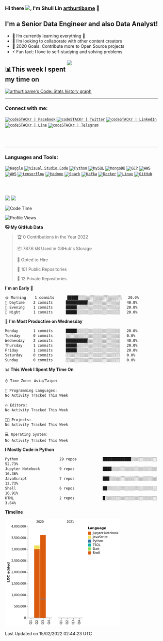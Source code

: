 ### Hi there <img src="https://media.giphy.com/media/hvRJCLFzcasrR4ia7z/giphy.gif" width="25px">, I'm Shuli Lin  [arthurtibame][website] 👋

## I'm a Senior Data Engineer and also Data Analyst!
- 🔭 I’m currently learning everything 🤣
- 👯 I’m looking to collaborate with other content creators
- 🥅 2020 Goals: Contribute more to Open Source projects
- ⚡ Fun fact: I love to self-studying and solving problems

<div class="row">
  <div class="col-lg-6 text-mid">
    <a href="https://wakatime.com/dashboard">    
      <img align="right" src="https://i.pinimg.com/originals/28/02/00/28020003d4a493c78d8202ba6c35f179.gif" width="300"/>
    </a>
  </div>
</div>


## 📊This week I spent my time on

<div class="row">
  <div class="col-lg-6 text-right">
    <a href="https://codestats.net/users/arthurtibame">
      <img src='https://arthurtibame-code-stats.herokuapp.com/history-graph/arthurtibame?width=500&height=300&timezone=08:00&history_days=14&max_languages=15&language_colors=[%223e4053%22,%22f15854%22,%225da5da%22,%22faa43a%22,%2260bd68%22,%22f17cb0%22,%22b2912f%22,%22decf3f%22,%22b276b2%22,%22808080%22]' alt="arthurtibame's Code::Stats history graph" />
    </a>
  </div>
</div>

---

### Connect with me:
<code>[<img alt="codeSTACKr | Facebook" src="https://www.vectorlogo.zone/logos/facebook/facebook-ar21.svg" />][website]</code>
<code>[<img alt="codeSTACKr | Twitter" src="https://www.vectorlogo.zone/logos/twitter/twitter-ar21.svg" />][twitter]</code>
<code>[<img alt="codeSTACKr | LinkedIn"  src="https://www.vectorlogo.zone/logos/linkedin/linkedin-ar21.svg" />][linkedin]</code>
<code>[<img alt="codeSTACKr | Line" src="https://www.vectorlogo.zone/logos/line/line-ar21.svg" />][line]</code>
<code>[<img alt="codeSTACKr | Telegram" src="https://www.vectorlogo.zone/logos/telegram/telegram-ar21.svg" />][telegram]</code>



<br>
<br>

---

### Languages and Tools:

<code>[<img alt="Kaggle" src="https://www.vectorlogo.zone/logos/kaggle/kaggle-ar21.svg" />][kaggle]</code>
<code>[<img alt="Visual Studio Code" src="https://www.vectorlogo.zone/logos/visualstudio_code/visualstudio_code-ar21.svg" />][website]</code>
<code>[<img alt="Python" src="https://www.vectorlogo.zone/logos/python/python-ar21.svg" />][website]</code>
<code>[<img alt="MySQL" src="https://www.vectorlogo.zone/logos/mysql/mysql-ar21.svg" />][website]</code>
<code>[<img alt="MongoDB" src="https://www.vectorlogo.zone/logos/mongodb/mongodb-ar21.svg" />][website]</code>
<code>[<img alt="GCP"  src="https://www.vectorlogo.zone/logos/google_cloud/google_cloud-ar21.svg" />][website]</code>
<code>[<img alt="AWS" src="https://www.vectorlogo.zone/logos/amazon_aws/amazon_aws-ar21.svg" />][website]</code>
<code>[<img alt="AWS" src="https://www.vectorlogo.zone/logos/pytorch/pytorch-ar21.svg" />][website]</code>
<code>[<img alt="tensorflow" src="https://www.vectorlogo.zone/logos/tensorflow/tensorflow-ar21.svg" />][website]</code>
<code>[<img alt="Hadoop" src="https://www.vectorlogo.zone/logos/apache_hadoop/apache_hadoop-ar21.svg" />][website]</code>
<code>[<img alt="Spark"  src="https://www.vectorlogo.zone/logos/apache_spark/apache_spark-ar21.svg" />][website]</code>
<code>[<img alt="Kafka"  src="https://www.vectorlogo.zone/logos/apache_kafka/apache_kafka-ar21.svg" />][website]</code>
<code>[<img alt="Docker"  src="https://www.vectorlogo.zone/logos/docker/docker-ar21.svg" />][website]</code>
<code>[<img alt="Linux" src="https://www.vectorlogo.zone/logos/ubuntu/ubuntu-ar21.svg" />][website]</code>
<code>[<img alt="GitHub"  src="https://www.vectorlogo.zone/logos/github/github-ar21.svg" />][website]</code>

<br>
<br>

![](<img align="left" alt="arthurtibame's Github Stats" src="https://github-readme-stats.codestackr.vercel.app/api?username=arthurtibame&show_icons=true&hide_border=true" />)
![](<img align="right" alt="arthurtibame's Github Stats" src="https://github-readme-stats.vercel.app/api/top-langs/?username=arthurtibame" />)


<!--START_SECTION:waka-->
![Code Time](http://img.shields.io/badge/Code%20Time-14%20hrs%2044%20mins-blue)

![Profile Views](http://img.shields.io/badge/Profile%20Views-1-blue)

**🐱 My GitHub Data** 

> 🏆 0 Contributions in the Year 2022
 > 
> 📦 787.6 kB Used in GitHub's Storage 
 > 
> 💼 Opted to Hire
 > 
> 📜 101 Public Repositories 
 > 
> 🔑 12 Private Repositories  
 > 
**I'm an Early 🐤** 

```text
🌞 Morning    1 commits      █████░░░░░░░░░░░░░░░░░░░░   20.0% 
🌆 Daytime    2 commits      ██████████░░░░░░░░░░░░░░░   40.0% 
🌃 Evening    1 commits      █████░░░░░░░░░░░░░░░░░░░░   20.0% 
🌙 Night      1 commits      █████░░░░░░░░░░░░░░░░░░░░   20.0%

```
📅 **I'm Most Productive on Wednesday** 

```text
Monday       1 commits      █████░░░░░░░░░░░░░░░░░░░░   20.0% 
Tuesday      0 commits      ░░░░░░░░░░░░░░░░░░░░░░░░░   0.0% 
Wednesday    2 commits      ██████████░░░░░░░░░░░░░░░   40.0% 
Thursday     1 commits      █████░░░░░░░░░░░░░░░░░░░░   20.0% 
Friday       1 commits      █████░░░░░░░░░░░░░░░░░░░░   20.0% 
Saturday     0 commits      ░░░░░░░░░░░░░░░░░░░░░░░░░   0.0% 
Sunday       0 commits      ░░░░░░░░░░░░░░░░░░░░░░░░░   0.0%

```


📊 **This Week I Spent My Time On** 

```text
⌚︎ Time Zone: Asia/Taipei

💬 Programming Languages: 
No Activity Tracked This Week

🔥 Editors: 
No Activity Tracked This Week

🐱‍💻 Projects: 
No Activity Tracked This Week

💻 Operating System: 
No Activity Tracked This Week

```

**I Mostly Code in Python** 

```text
Python                   29 repos            █████████████░░░░░░░░░░░░   52.73% 
Jupyter Notebook         9 repos             ████░░░░░░░░░░░░░░░░░░░░░   16.36% 
JavaScript               7 repos             ███░░░░░░░░░░░░░░░░░░░░░░   12.73% 
Shell                    6 repos             ██░░░░░░░░░░░░░░░░░░░░░░░   10.91% 
HTML                     2 repos             █░░░░░░░░░░░░░░░░░░░░░░░░   3.64%

```


**Timeline**

![Chart not found](https://raw.githubusercontent.com/arthurtibame/arthurtibame/master/charts/bar_graph.png) 


 Last Updated on 15/02/2022 02:44:23 UTC
<!--END_SECTION:waka-->


[website]: http://arthurtibame.tk
[linkedin]: https://www.linkedin.com/in/shuli-lin-1679a9152
[twitter]: https://twitter.com/arthur4410
[line]: https://line.me/ti/p/zJUO6aAEyf
[telegram]: https://t.me/Lin_shu_li
[kaggle]: https://www.kaggle.com/arthur8485
[facebook]: https://www.facebook.com/shuli.lin1/
[waketime]: https://wakatime.com/dashboard
